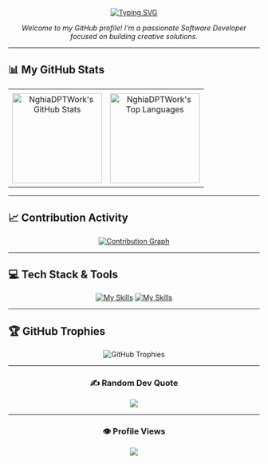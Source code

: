 <div align="center">
  <a href="[https://git.io/typing-svg](https://github.com/NghiaDPTWork)">
    <img src="https://readme-typing-svg.herokuapp.com?font=Fira+Code&size=30&pause=1000&color=00BFFF&center=true&width=550&lines=Hello%2C+I'm+Nghia+DPT+%E2%9C%A8;A+Passion+Software+Develope;From+Ho+Chi+Minh+City%2C+Vietnam" alt="Typing SVG">
  </a>
</div>

<p align="center">
  <em>Welcome to my GitHub profile! I'm a passionate Software Developer focused on building creative solutions.</em>
</p>

---

## 📊 My GitHub Stats

<table align="center" style="border: none; width: auto;">
  <tr align="center">
    <td style="padding: 8px;">
      <a href="https://github.com/NghiaDPTWork">
        <img height="180em" src="https://github-readme-stats.vercel.app/api?username=NghiaDPTWork&theme=tokyonight&hide_border=true&show_icons=true&icon_color=00BFFF&rank_icon=github" alt="NghiaDPTWork's GitHub Stats"/>
      </a>
    </td>
    <td style="padding: 8px;">
      <a href="https://github.com/NghiaDPTWork">
        <img height="180em" src="https://github-readme-stats.vercel.app/api/top-langs/?username=NghiaDPTWork&theme=tokyonight&hide_border=true&include_all_commits=false&count_private=false&layout=compact" alt="NghiaDPTWork's Top Languages"/>
      </a>
    </td>
  </tr>
</table>

---

## 📈 Contribution Activity

<div align="center">
  <a href="https://github.com/NghiaDPTWork">
    <img src="https://github-readme-activity-graph.vercel.app/graph?username=NghiaDPTWork&bg_color=1a1b27&color=79ff97&line=79ff97&point=f758a5&area=true&hide_border=true" alt="Contribution Graph" />
  </a>
</div>

---

## 💻 Tech Stack & Tools

<div align="center">

[![My Skills](https://skillicons.dev/icons?i=js,java,css,html,tailwind,sass)](https://skillicons.dev)
[![My Skills](https://skillicons.dev/icons?i=mysql,git,vscode,idea,figma)](https://skillicons.dev)

</div>

---

## 🏆 GitHub Trophies

<div align="center">
    <img src="https://github-trophies.vercel.app/?username=NghiaDPTWork&theme=tokyonight&no-frame=false&no-bg=true&margin-w=4" alt="GitHub Trophies"/>
</div>

---

<div align="center">

### ✍️ Random Dev Quote
![](https://quotes-github-readme.vercel.app/api?type=horizontal&theme=tokyonight)

---

### 👁️ Profile Views
[![](https://visitcount.itsvg.in/api?id=NghiaDPTWork&icon=7&color=0)](https://visitcount.itsvg.in)

</div>
